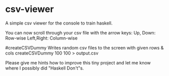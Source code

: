 # csv-viewer
A simple csv viewer for the console to train haskell.

You can now scroll through your csv file with the arrow keys:
Up, Down: Row-wise
Left,Right: Column-wise

#createCSVDummy
Writes random csv files to the screen with given rows & cols
createCSVDummy 100 100 > output.csv

Please give me hints how to improve this tiny project and
let me know where I possibly did "Haskell Don't"s.

